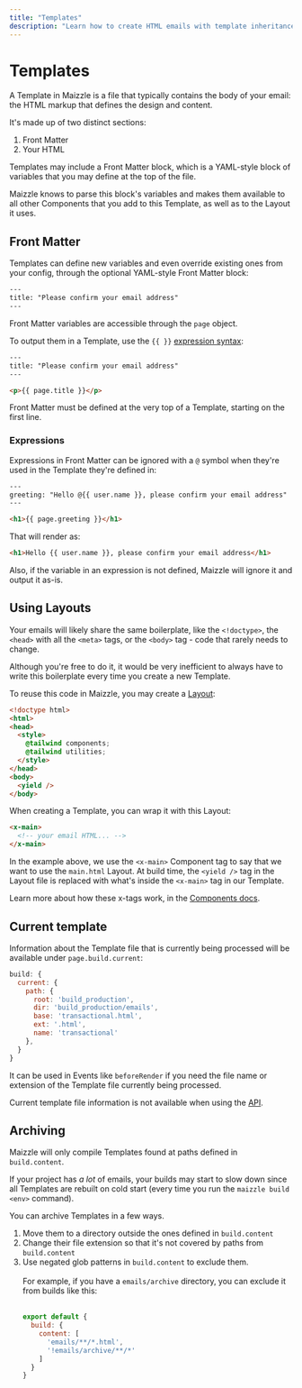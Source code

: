 ```yaml
---
title: "Templates"
description: "Learn how to create HTML emails with template inheritance in Maizzle."
---
```


# Templates

A Template in Maizzle is a file that typically contains the body of your email: the HTML markup that defines the design and content.

It's made up of two distinct sections:

1. Front Matter
2. Your HTML

Templates may include a Front Matter block, which is a YAML-style block of variables that you may define at the top of the file.

Maizzle knows to parse this block's variables and makes them available to all other Components that you add to this Template, as well as to the Layout it uses.

## Front Matter

Templates can define new variables and even override existing ones from your config, through the optional YAML-style Front Matter block:

```html [emails/example.html]
---
title: "Please confirm your email address"
---
```

Front Matter variables are accessible through the `page` object.

To output them in a Template, use the `{{ }}` [expression syntax](/docs/expressions):

```html [emails/example.html]
---
title: "Please confirm your email address"
---

<p>{{ page.title }}</p>
```

<Alert type="warning">Front Matter must be defined at the very top of a Template, starting on the first line.</Alert>

### Expressions

Expressions in Front Matter can be ignored with a `@` symbol when they're used in the Template they're defined in:

```html [emails/example.html]
---
greeting: "Hello @{{ user.name }}, please confirm your email address"
---

<h1>{{ page.greeting }}</h1>
```

That will render as:

```html [build_production/example.html]
<h1>Hello {{ user.name }}, please confirm your email address</h1>
```

Also, if the variable in an expression is not defined, Maizzle will ignore it and output it as-is.

## Using Layouts

Your emails will likely share the same boilerplate, like the `<!doctype>`, the `<head>` with all the `<meta>` tags, or the `<body>` tag - code that rarely needs to change.

Although you're free to do it, it would be very inefficient to always have to write this boilerplate every time you create a new Template.

To reuse this code in Maizzle, you may create a [Layout](/docs/layouts):

```html [layouts/main.html]
<!doctype html>
<html>
<head>
  <style>
    @tailwind components;
    @tailwind utilities;
  </style>
</head>
<body>
  <yield />
</body>
```

When creating a Template, you can wrap it with this Layout:

```html [emails/example.html]
<x-main>
  <!-- your email HTML... -->
</x-main>
```

In the example above, we use the `<x-main>` Component tag to say that we want to use the `main.html` Layout. At build time, the `<yield />` tag in the Layout file is replaced with what's inside the `<x-main>` tag in our Template.

Learn more about how these x-tags work, in the [Components docs](/docs/components#x-tag).

## Current template

Information about the Template file that is currently being processed will be available under `page.build.current`:

```js
build: {
  current: {
    path: {
      root: 'build_production',
      dir: 'build_production/emails',
      base: 'transactional.html',
      ext: '.html',
      name: 'transactional'
    },
  }
}
```

It can be used in Events like `beforeRender` if you need the file name or extension of the Template file currently being processed.

<Alert>Current template file information is not available when using the [API](/docs/api).</Alert>

## Archiving

Maizzle will only compile Templates found at paths defined in `build.content`.

If your project has _a lot_ of emails, your builds may start to slow down since all Templates are rebuilt on cold start (every time you run the `maizzle build <env>` command).

You can archive Templates in a few ways.

1. Move them to a directory outside the ones defined in `build.content`
2. Change their file extension so that it's not covered by paths from `build.content`
3. Use negated glob patterns in `build.content` to exclude them.
    <br><br>
    For example, if you have a `emails/archive` directory, you can exclude it from builds like this:
    <br><br>
    ```js [config.js]
    export default {
      build: {
        content: [
          'emails/**/*.html',
          '!emails/archive/**/*'
        ]
      }
    }
    ```

